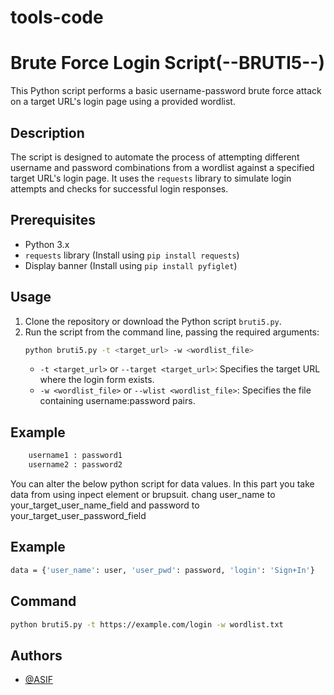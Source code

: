 # tools-code
# Brute Force Login Script(--BRUTI5--)

This Python script performs a basic username-password brute force attack on a target URL's login page using a provided wordlist.

## Description

The script is designed to automate the process of attempting different username and password combinations from a wordlist against a specified target URL's login page. It uses the `requests` library to simulate login attempts and checks for successful login responses.

## Prerequisites

- Python 3.x
- `requests` library (Install using `pip install requests`)
- Display banner (Install using `pip install pyfiglet`)

## Usage

1. Clone the repository or download the Python script `bruti5.py`.
2. Run the script from the command line, passing the required arguments:
    ```bash
    python bruti5.py -t <target_url> -w <wordlist_file>
    ```
    - `-t <target_url>` or `--target <target_url>`: Specifies the target URL where the login form exists.
    - `-w <wordlist_file>` or `--wlist <wordlist_file>`: Specifies the file containing username:password pairs.
## Example 
```bash 
    username1 : password1
    username2 : password2
  ```

You can alter the below python script for data  values. In this part you take data from using inpect element or brupsuit.
chang user_name to your_target_user_name_field and password to your_target_user_password_field
## Example 
```bash 
data = {'user_name': user, 'user_pwd': password, 'login': 'Sign+In'}
  ```
## Command

```bash
python bruti5.py -t https://example.com/login -w wordlist.txt
```
## Authors

- [@ASIF](https://github.com/asif-cods)
